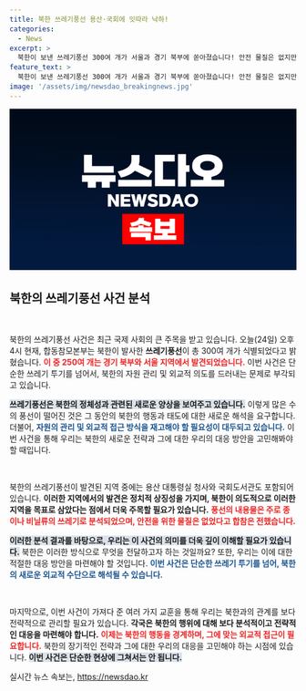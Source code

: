```yaml
---
title: 북한 쓰레기풍선 용산·국회에 잇따라 낙하!
categories:
  - News
excerpt: >
  북한이 보낸 쓰레기풍선 300여 개가 서울과 경기 북부에 쏟아졌습니다! 안전 물질은 없지만, 대통령실과 국회도서관에도 떨어진 이 오물 풍선의 진실은? 클릭하여 자세한 소식을 확인하세요!
feature_text: >
  북한이 보낸 쓰레기풍선 300여 개가 서울과 경기 북부에 쏟아졌습니다! 안전 물질은 없지만, 대통령실과 국회도서관에도 떨어진 이 오물 풍선의 진실은? 클릭하여 자세한 소식을 확인하세요!
image: '/assets/img/newsdao_breakingnews.jpg'
---
```


<p><img src="/assets/img/newsdao_breakingnews.jpg" alt="koreaapp 속보" /></p>

<h2 data-ke-size="size26">북한의 쓰레기풍선 사건 분석</h2>

<p data-ke-size="size16">&nbsp;</p>

<p>북한의 쓰레기풍선 사건은 최근 국제 사회의 큰 주목을 받고 있습니다. 오늘(24일) 오후 4시 현재, 합동참모본부는 북한이 발사한 <b>쓰레기풍선</b>이 총 300여 개가 식별되었다고 밝혔습니다. <b><span style="color: #ee2323;">이 중 250여 개는 경기 북부와 서울 지역에서 발견되었습니다.</span></b> 이번 사건은 단순한 쓰레기 투기를 넘어서, 북한의 자원 관리 및 외교적 의도를 드러내는 문제로 부각되고 있습니다.</p>

<p><b><span style="background-color: #21538527;">쓰레기풍선은 북한의 정체성과 관련된 새로운 양상을 보여주고 있습니다.</span></b> 이렇게 많은 수의 풍선이 떨어진 것은 그 동안의 북한의 행동과 태도에 대한 새로운 해석을 요구합니다. 더불어, <b><span style="color: #1a5490;">자원의 관리 및 외교적 접근 방식을 재고해야 할 필요성이 대두되고 있습니다.</span></b> 이번 사건을 통해 우리는 북한의 새로운 전략과 그에 대한 우리의 대응 방안을 고민해봐야 할 때입니다.</p>

<p data-ke-size="size16">&nbsp;</p>

<p>북한의 쓰레기풍선이 발견된 지역 중에는 용산 대통령실 청사와 국회도서관도 포함되어 있습니다. <b>이러한 지역에서의 발견은 정치적 상징성을 가지며, 북한이 의도적으로 이러한 지역을 목표로 삼았다는 점에서 더욱 주목할 필요가 있습니다.</b> <b><span style="color: #ee2323;">풍선의 내용물은 주로 종이나 비닐류의 쓰레기로 분석되었으며, 안전을 위한 물질은 없었다고 합참은 전했습니다.</span></b></p>

<p><b><span style="background-color: #21538527;">이러한 분석 결과를 바탕으로, 우리는 이 사건의 의미를 더욱 깊이 이해할 필요가 있습니다.</span></b> 북한은 이러한 방식으로 무엇을 전달하고자 하는 것일까요? 또한, 우리는 이에 대한 적절한 대응 방안을 마련해야 할 것입니다. <b><span style="color: #1a5490;">이번 사건은 단순한 쓰레기 투기를 넘어, 북한의 새로운 외교적 수단으로 해석될 수 있습니다.</span></b></p>

<p data-ke-size="size16">&nbsp;</p>

<p>마지막으로, 이번 사건이 가져다 준 여러 가지 교훈을 통해 우리는 북한과의 관계를 보다 전략적으로 관리할 필요가 있습니다. <b>각국은 북한의 행위에 대해 보다 분석적이고 전략적인 대응을 마련해야 합니다.</b> <b><span style="color: #ee2323;">이제는 북한의 행동을 경계하며, 그에 맞는 외교적 접근이 필요합니다.</span></b> 북한의 장기적인 전략과 그에 대한 우리의 대응을 고민해야 하는 시점에 있습니다. <b><span style="background-color: #21538527;">이번 사건은 단순한 현상에 그쳐서는 안 됩니다.</span></b></p>
실시간 뉴스 속보는, <a href="https://newsdao.kr" rel="dofollow">https://newsdao.kr</a>


